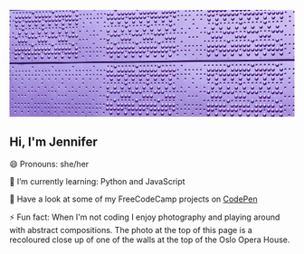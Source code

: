 ![](https://github.com/jencodecraft/jencodecraft/blob/master/textured-wall-purple-crop.JPG)

## Hi, I'm Jennifer 
😄 Pronouns: she/her

🌱 I’m currently learning: Python and JavaScript

🌱 Have a look at some of my FreeCodeCamp projects on [CodePen](https://codepen.io/collection/AawxBy)

⚡ Fun fact: When I'm not coding I enjoy photography and playing around with abstract compositions. The photo at the top of this page is a recoloured close up of one of the walls at the top of the Oslo Opera House. 

